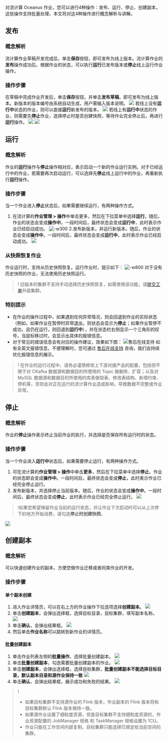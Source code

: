 对流计算 Oceanus 作业，您可以进行4种操作：发布、运行、停止、创建副本，这些操作支持批量处理，本文将对这4种操作进行概念解析与讲解。
## 发布
### 概念解析
流计算作业草稿开发完成后，单击**保存**按钮，即可发布为线上版本。流计算作业的**发布**操作成功后，根据作业的状态，可以执行**运行**已发布版本或**停止**线上运行作业操作。

### 操作步骤
在草稿中完成作业开发后，单击**保存**按钮，并单击**发布草稿**，即可发布为线上版本。新版本的版本编号由系统自动生成，用户需输入版本说明。
![](https://qcloudimg.tencent-cloud.cn/raw/86f4300803e1392714810e834bb4d938.jpg)
若线上没有**运行中**状态的作业，则可以直接**运行**新发布的版本。
![](https://qcloudimg.tencent-cloud.cn/raw/f8c7fd9654ac2e6da3af73a97c40b2b0.png)
若线上有**运行中**状态的作业，则需要先**停止**作业，选择停止时是否创建快照，等待作业完全停止后，再进行**运行**操作。
![](https://qcloudimg.tencent-cloud.cn/raw/3bc5f6dda321d84675861cf2ee72498f.jpg)
![](https://qcloudimg.tencent-cloud.cn/raw/198cf84f809192fc62fa79e57346991c.jpg)

## 运行
### 概念解析
作业的**运行**操作与**停止**操作相对应，表示启动一个新的作业运行实例。对于已经运行中的作业，若需要再次启动运行，可以选择先**停止**线上运行中的作业，再重新执行**运行**操作。

### 操作步骤
当一个作业进入**停止**状态后，如果需要继续运行，有两种操作方式。

1. 在流计算的**作业管理 > 操作**中单击更多，然后在下拉菜单中选择**运行**。随后，作业的状态会变成**操作中**。一段时间后，最终状态会变成**运行中**，此时表示作业已经启动成功。
![-w300](https://mweb-1306209138.cos.ap-guangzhou.myqcloud.com/2021/12/15/16395722001780.jpg)
2.发布新版本，并运行新版本。随后，作业的状态会变成**操作中**。一段时间后，最终状态会变成**运行中**，此时表示作业已经启动成功。
![](https://qcloudimg.tencent-cloud.cn/raw/bf8d760789845685e2c0ce5812889750.png)

### 从快照恢复作业
作业运行时，支持从历史快照恢复。运行作业时，提示如下：
![-w800](https://mweb-1306209138.cos.ap-guangzhou.myqcloud.com/2021/12/15/16395729831909.jpg)
对于没有历史快照的作业，无法使用历史快照运行。
> ! 旧版本的集群不支持手动选择历史快照恢复，如需使用该功能，请[提交工单](https://console.cloud.tencent.com/workorder/category)升级集群。

### 特别提示
- 在作业的操作过程中，如果遇到任何异常情况，则会回退到作业的实际状态（例如，如果作业在暂停时异常退出，则状态会显示为**停止**；如果作业暂停不成功，且仍在运行，则回退到**运行中**），并在状态栏右侧显示一个三角形的叹号，当鼠标移过时，会显示出具体的报错信息。
- 对于常见的错误信息会有对应的操作建议，效果如下图：
![售后在线支持](https://camo.githubusercontent.com/f7271e3e59ebb354b80748530cb1fe9417e679305c628bacc884cb6639dfa936/68747470733a2f2f6d61696e2e71636c6f7564696d672e636f6d2f7261772f38316232333130343731366364663033386566643134363835636162386662632e706e67)
如有全英文报错信息，不便理解时，您可通过 [售后在线支持](https://cloud.tencent.com/online-service?from=connect-us) 咨询，我们会持续优化报错信息的展示。

> ! 在作业的运行过程中，请务必谨慎修改上下游对接产品的配置，包括但不限于对 CKafka 数据源和数据目的所使用的 Topic 做删除、扩容；以及对 MySQL 数据源和数据目的所使用的库表做锁表、修改表结构、新增约束、停机等，否则会对正在运行的流计算作业造成影响，导致数据不完整或作业异常。

## 停止
### 概念解析
作业的**停止**操作表示终止当前作业的执行，并选择是否保存所有运行时的状态。

### 操作步骤
当一个作业进入**运行中**状态后，如果需要停止运行，有两种操作方式。
1. 可在流计算的**作业管理 > 操作**中单击**更多**，然后在下拉菜单中选择**停止**。作业的状态即会变成**操作中**。一段时间后，最终状态会变成**停止**，此时表示作业已经完全停止运行。
2. 发布新版本，并选择停止当前版本。随后，作业的状态会变成**操作中**。一段时间后，最终状态会变成**停止**，此时表示作业已经完全停止运行。
![](https://qcloudimg.tencent-cloud.cn/raw/1c30bf76bf5d55da6f5bae10d8c371ac.jpg)
> !如果您希望保留作业当前的运行状态，并让作业下次启动时可以从上次停下的地方开始消费，请勾选**停止时创建快照**。
> 
![](https://qcloudimg.tencent-cloud.cn/raw/4508f1fab3ec19e7483e98effdc95d0f.jpg)

## 创建副本
### 概念解析
可以快速创建作业的副本，方便您做作业迁移或者同类作业的开发。
### 操作步骤
#### 单个副本创建
1. 进入作业详情页，可以在右上方的作业操作下拉选项选择**创建副本**。
![](https://qcloudimg.tencent-cloud.cn/raw/ebf87c910f835d847973d6eec2329d28.png)
2. 单击**创建副本**，会弹出选择框，选择目标目录，目标集群，填写副本名称。
![](https://qcloudimg.tencent-cloud.cn/raw/8c7af4cb41efdfe9f696271b7ecf0a44.png)
3. 单击**确认**，会弹出结果框。
![](https://qcloudimg.tencent-cloud.cn/raw/1af21221789e3c80b12a6bea62fa9e42.png)
4. 然后单击**作业名称**可以跳转到新作业的详情页。

#### 批量创建副本
1. 单击作业列表左侧的**批量操作**，选择批量创建副本。
![](https://qcloudimg.tencent-cloud.cn/raw/6d4e46591ea69d7ef0b88775b0cda1c0.png)
2. 单击**批量创建副本**，勾选需要批量创建副本的作业。
![](https://qcloudimg.tencent-cloud.cn/raw/939cd08d3aa1cc26008609b796d0d0f8.png)
3. 单击**创建副本**，会弹出选择框，选择目标集群，**批量创建副本不能选择目标目录，默认副本目录和源作业保持一致**
![](https://qcloudimg.tencent-cloud.cn/raw/8a6c4a33cffb00742dd6704d75c36cf0.png)
4. 单击**确认**，会弹出结果框，展示成功和失败的结果。
![](https://qcloudimg.tencent-cloud.cn/raw/4557fc4accd2382b82c65d58139df584.png)

>! 
>- 如果目标集群不支持源作业的 Flink 版本，作业副本的 Flink 版本将和目标集群默认 Flink 版本保持一致。
>- 如果源作业设置了细粒度资源，但是目标集群不支持细粒度资源的，作业资源配置的 JobManager 规格 和 TaskManager 规格设置为 1CU。
>- 作业只能在工作空间内部复制，目标集群只能选择已绑定给当前空间的集群。
